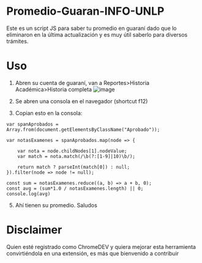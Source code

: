 # Promedio-Guaran-INFO-UNLP
Este es un script JS para saber tu promedio en guaraní dado que lo eliminaron en la última actualización y es muy útil saberlo para diversos trámites. 

# Uso 
1) Abren su cuenta de guaraní, van a Reportes>Historia Académica>Historia completa
   ![image](https://github.com/tanevitch/Promedio-Guaran-INFO-UNLP/assets/66225963/7caa219b-b82e-4396-a3fa-98169ab0fd7a)

3) Se abren una consola en el navegador (shortcut f12)
4) Copian esto en la consola:

```
var spanAprobados = Array.from(document.getElementsByClassName("Aprobado"));

var notasExamenes = spanAprobados.map(node => {

    var nota = node.childNodes[1].nodeValue;
    var match = nota.match(/\b(?:[1-9]|10)\b/);

    return match ? parseInt(match[0]) : null;
}).filter(node => node != null);

const sum = notasExamenes.reduce((a, b) => a + b, 0);
const avg = (sum*1.0 / notasExamenes.length) || 0;
console.log(avg)
```
5) Ahí tienen su promedio. Saludos

# Disclaimer 
Quien esté registrado como ChromeDEV y quiera mejorar esta herramienta convirtiéndola en una extensión, es más que bienvenido a contribuir
